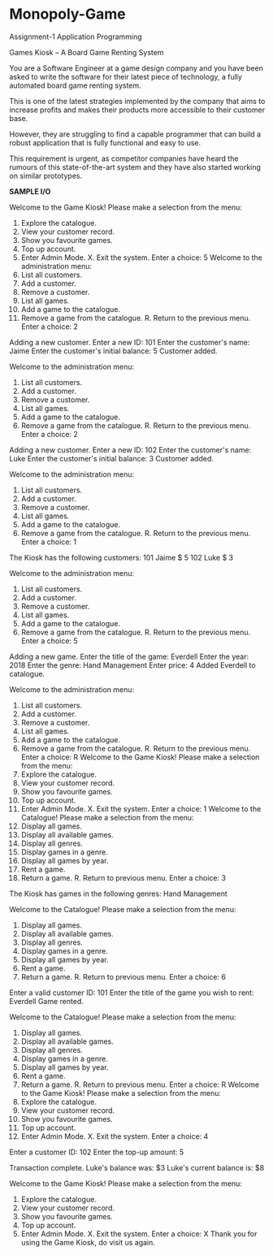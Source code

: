 # Monopoly-Game
Assignment-1 Application Programming

Games Kiosk – A Board Game Renting System

You are a Software Engineer at a game design company and you have been asked to write the software for their latest piece of technology, a fully automated board game renting system.

This is one of the latest strategies implemented by the company that aims to increase profits and makes their products more accessible to their customer base.

However, they are struggling to find a capable programmer that can build a robust application that is fully functional and easy to use.

This requirement is urgent, as competitor companies have heard the rumours of this state-of-the-art system and they have also started working on similar prototypes.


**SAMPLE I/O**

Welcome to the Game Kiosk! Please make a selection from the menu:
1.    Explore the catalogue.
2.    View your customer record.
3.    Show you favourite games.
4.    Top up account.
5.    Enter Admin Mode.
X.    Exit the system.
Enter a choice: 5
Welcome to the administration menu:
1.    List all customers.
2.    Add a customer.
3.    Remove a customer.
4.    List all games.
5.    Add a game to the catalogue.
6.    Remove a game from the catalogue.
R.    Return to the previous menu. 
Enter a choice: 2

Adding a new customer.
Enter a new ID: 101
Enter the customer's name: Jaime
Enter the customer's initial balance: 5
Customer added.

Welcome to the administration menu:
1.    List all customers.
2.    Add a customer.
3.    Remove a customer.
4.    List all games.
5.    Add a game to the catalogue.
6.    Remove a game from the catalogue.
R.    Return to the previous menu. 
Enter a choice: 2

Adding a new customer.
Enter a new ID: 102
Enter the customer's name: Luke
Enter the customer's initial balance: 3
Customer added.

Welcome to the administration menu:
1.    List all customers.
2.    Add a customer.
3.    Remove a customer.
4.    List all games.
5.    Add a game to the catalogue.
6.    Remove a game from the catalogue.
R.    Return to the previous menu. 
Enter a choice: 1

The Kiosk has the following customers:
101    Jaime    $ 5
102    Luke    $ 3

Welcome to the administration menu:
1.    List all customers.
2.    Add a customer.
3.    Remove a customer.
4.    List all games.
5.    Add a game to the catalogue.
6.    Remove a game from the catalogue.
R.    Return to the previous menu. 
Enter a choice: 5

Adding a new game.
Enter the title of the game: Everdell
Enter the year: 2018 
Enter the genre: Hand Management 
Enter price: 4
Added Everdell to catalogue.

Welcome to the administration menu:
1.    List all customers.
2.    Add a customer.
3.    Remove a customer.
4.    List all games.
5.    Add a game to the catalogue.
6.    Remove a game from the catalogue.
R.    Return to the previous menu. 
Enter a choice: R
Welcome to the Game Kiosk! Please make a selection from the menu:
1.    Explore the catalogue.
2.    View your customer record.
3.    Show you favourite games.
4.    Top up account.
5.    Enter Admin Mode.
X.    Exit the system.
Enter a choice: 1
Welcome to the Catalogue! Please make a selection from the menu:
1.    Display all games.
2.    Display all available games.
3.    Display all genres.
4.    Display games in a genre.
5.    Display all games by year.
6.    Rent a game.
7.    Return a game.
R.    Return to previous menu. 
Enter a choice: 3

The Kiosk has games in the following genres: 
Hand Management

Welcome to the Catalogue! Please make a selection from the menu:
1.    Display all games.
2.    Display all available games.
3.    Display all genres.
4.    Display games in a genre.
5.    Display all games by year.
6.    Rent a game.
7.    Return a game.
R.    Return to previous menu. 
Enter a choice: 6

Enter a valid customer ID: 101
Enter the title of the game you wish to rent: Everdell
Game rented.

Welcome to the Catalogue! Please make a selection from the menu:
1.    Display all games.
2.    Display all available games.
3.    Display all genres.
4.    Display games in a genre.
5.    Display all games by year.
6.    Rent a game.
7.    Return a game.
R.    Return to previous menu. 
Enter a choice: R
Welcome to the Game Kiosk! Please make a selection from the menu:
1.    Explore the catalogue.
2.    View your customer record.
3.    Show you favourite games.
4.    Top up account.
5.    Enter Admin Mode.
X.    Exit the system.
Enter a choice: 4

Enter a customer ID: 102
Enter the top-up amount: 5

Transaction complete.
Luke's balance was: $3
Luke's current balance is: $8

Welcome to the Game Kiosk! Please make a selection from the menu:
1.    Explore the catalogue.
2.    View your customer record.
3.    Show you favourite games.
4.    Top up account.
5.    Enter Admin Mode.
X.    Exit the system.
Enter a choice: X
Thank you for using the Game Kiosk, do visit us again.
